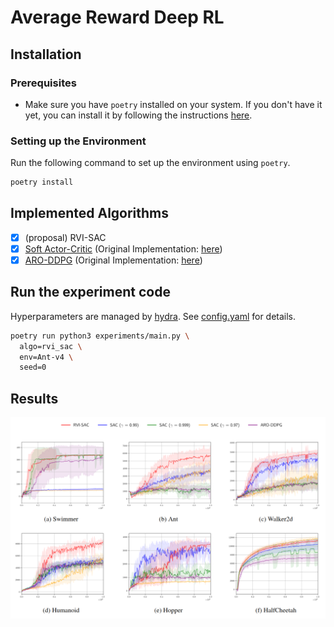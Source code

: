 # Average Reward Deep RL

## Installation

### Prerequisites

- Make sure you have `poetry` installed on your system. If you don't have it yet, you can install it by following the instructions [here](https://python-poetry.org/docs/#installation).

### Setting up the Environment

Run the following command to set up the environment using `poetry`.

```bash
poetry install
```

## Implemented Algorithms

- [x] (proposal) RVI-SAC
- [x] [Soft Actor-Critic](https://arxiv.org/abs/1801.01290) (Original Implementation: [here]())
- [x] [ARO-DDPG](https://arxiv.org/abs/2305.12239) (Original Implementation: [here](https://github.com/namansaxena9/ARO-DDPG))

## Run the experiment code

Hyperparameters are managed by [hydra](https://hydra.cc/docs/intro/). See [config.yaml](experiments/conf/config.yaml) for details.

```bash
poetry run python3 experiments/main.py \
  algo=rvi_sac \
  env=Ant-v4 \
  seed=0
```

## Results

![](assets/result.png)
